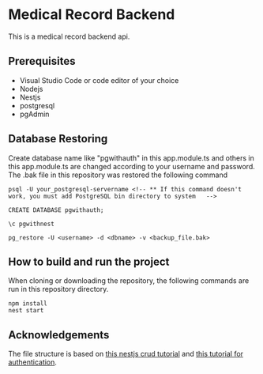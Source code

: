 # Medical Record Backend

This is a medical record backend api.

## Prerequisites

- Visual Studio Code or code editor of your choice
- Nodejs
- Nestjs
- postgresql
- pgAdmin

## Database Restoring

Create database name like "pgwithauth" in this app.module.ts and others in this app.module.ts are changed according to your username and password.
The .bak file in this repository was restored the following command

```
psql -U your_postgresql-servername <!-- ** If this command doesn't work, you must add PostgreSQL bin directory to system   -->

CREATE DATABASE pgwithauth;

\c pgwithnest 

pg_restore -U <username> -d <dbname> -v <backup_file.bak>

```

## How to build and run the project

When cloning or downloading the repository, the following commands are run in this repository directory.

```
npm install
nest start
```

## Acknowledgements

The file structure is based on [this nestjs crud tutorial](https://medium.com/simform-engineering/nestjs-and-postgresql-a-crud-tutorial-32aa78778752) and [this tutorial for authentication](https://docs.nestjs.com/security/authentication?utm_source=chatgpt.com).